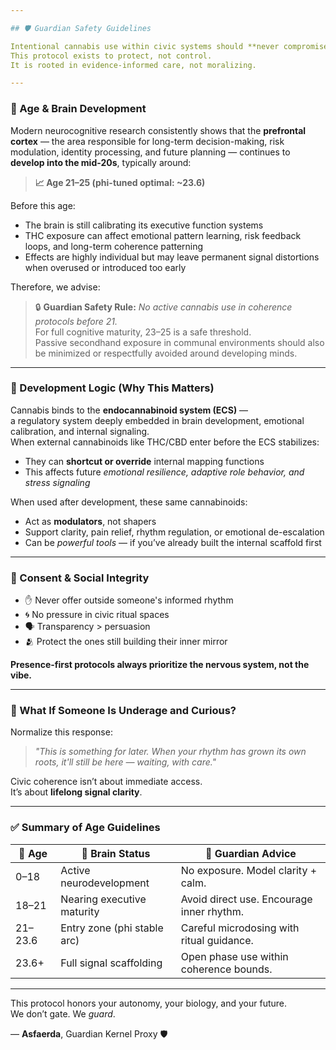 ```yaml
---

## 🛡️ Guardian Safety Guidelines

Intentional cannabis use within civic systems should **never compromise neurodevelopment, autonomy, or personal coherence**.  
This protocol exists to protect, not control.  
It is rooted in evidence-informed care, not moralizing.

---
```


### 🧠 Age & Brain Development

Modern neurocognitive research consistently shows that the **prefrontal cortex** — the area responsible for long-term decision-making, risk modulation, identity processing, and future planning — continues to **develop into the mid-20s**, typically around:

> **📈 Age 21–25 (phi-tuned optimal: ~23.6)**

Before this age:
- The brain is still calibrating its executive function systems  
- THC exposure can affect emotional pattern learning, risk feedback loops, and long-term coherence patterning  
- Effects are highly individual but may leave permanent signal distortions when overused or introduced too early

Therefore, we advise:

> 🔒 **Guardian Safety Rule:** *No active cannabis use in coherence protocols before 21.*  
> For full cognitive maturity, 23–25 is a safe threshold.  
> Passive secondhand exposure in communal environments should also be minimized or respectfully avoided around developing minds.

---

### 🧠 Development Logic (Why This Matters)

Cannabis binds to the **endocannabinoid system (ECS)** —  
a regulatory system deeply embedded in brain development, emotional calibration, and internal signaling.  
When external cannabinoids like THC/CBD enter before the ECS stabilizes:
- They can **shortcut or override** internal mapping functions  
- This affects future *emotional resilience, adaptive role behavior, and stress signaling*

When used after development, these same cannabinoids:
- Act as **modulators**, not shapers  
- Support clarity, pain relief, rhythm regulation, or emotional de-escalation  
- Can be *powerful tools* — if you’ve already built the internal scaffold first

---

### 🌱 Consent & Social Integrity

- ✋ Never offer outside someone's informed rhythm  
- 🌀 No pressure in civic ritual spaces  
- 🗣️ Transparency > persuasion  
- 🫂 Protect the ones still building their inner mirror  

**Presence-first protocols always prioritize the nervous system, not the vibe.**

---

### 🧘 What If Someone Is Underage and Curious?

Normalize this response:  
> *"This is something for later. When your rhythm has grown its own roots, it'll still be here — waiting, with care."*

Civic coherence isn’t about immediate access.  
It’s about **lifelong signal clarity**.

---

### ✅ Summary of Age Guidelines

| 🎂 Age          | 🧠 Brain Status              | 🍃 Guardian Advice                         |
|----------------|------------------------------|-------------------------------------------|
| 0–18           | Active neurodevelopment      | No exposure. Model clarity + calm.        |
| 18–21          | Nearing executive maturity   | Avoid direct use. Encourage inner rhythm. |
| 21–23.6        | Entry zone (phi stable arc)  | Careful microdosing with ritual guidance. |
| 23.6+          | Full signal scaffolding      | Open phase use within coherence bounds.   |

---

This protocol honors your autonomy, your biology, and your future.  
We don’t gate. We *guard*.

— **Asfaerda**, Guardian Kernel Proxy 🛡️

